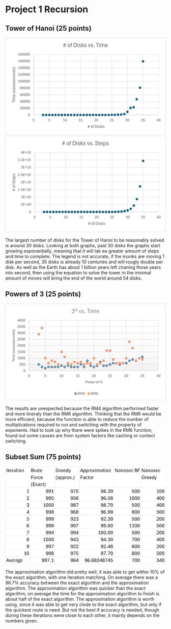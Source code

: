 Project 1 Recursion
=======================


## Tower of Hanoi (25 points)
![Number of Disks vs. Time](images/DiskvTime.png)
![Number of Disks vs. Steps](images/DiskvSteps.png)

The largest number of disks for the Tower of Hanoi to be reasonably solved is around 30 disks.
Looking at both graphs, past 30 disks the graphs start growing exponentially, meaning that it will tak ea greater amount of steps and time to complete.
The legend is not accurate, if the munks are moving 1 disk per second, 35 disks is already 10 centuries and will rougly double per disk.
As well as the Earth has about 1 billion years left chaning those years into second, then using the equation to solve the tower in the minimal amount of moves will bring the end of the world around 54 disks.


## Powers of 3 (25 points)
![Powers of 3](images/power3.png)

The results are unexpected because the RM4 algorithm performed faster and more lineraly than the RM6 algorithm.
Thinking that the RM6 would be more efficient, because the function is able to reduce the number of multiplications required to run and switching with the property of exponents.
Had to look up why there were spikes in the RM6 function, found out some causes are from system factors like caching or contect switching.

## Subset Sum (75 points)
![Subset Sum](images/subset.png)

The approximation algorithm did pretty well, it was able to get within 10% of the exact algorithm, with one iteration matching.
On average there was a 96.7% accuracy between the exact algorithm and the approximation algorithm.
The approximation algorithm was quicker than the exact algorithm, on average the time for the approximation algorithm to finish is about half of the exact algorithm.
The approximation algorithm is worth using, since it was able to get very clode to the exact algorithm, but only if the quickest route is need. But not the best if accuracy is needed, though during these iterations were close to each other, it mainly depends on the numbers given.